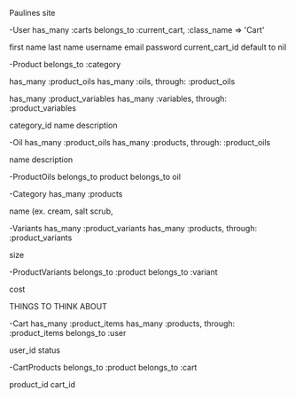 Paulines site

-User
  has_many :carts
  belongs_to :current_cart, :class_name => 'Cart'

  first name
  last name
  username
  email
  password
  current_cart_id    default to nil

-Product
  belongs_to :category

  has_many :product_oils
  has_many :oils, through: :product_oils

  has_many :product_variables
  has_many :variables, through: :product_variables
  
  category_id
  name
  description
  
-Oil
  has_many :product_oils
  has_many :products, through: :product_oils

  name
  description

-ProductOils
  belongs_to product
  belongs_to oil

-Category
  has_many :products

  name (ex. cream, salt scrub, 

-Variants
  has_many :product_variants
  has_many :products, through: :product_variants

  size

-ProductVariants
  belongs_to :product
  belongs_to :variant

  cost



THINGS TO THINK ABOUT

-Cart
  has_many :product_items
  has_many :products, through: :product_items
  belongs_to :user

  user_id
  status

-CartProducts
  belongs_to :product
  belongs_to :cart

  product_id
  cart_id



